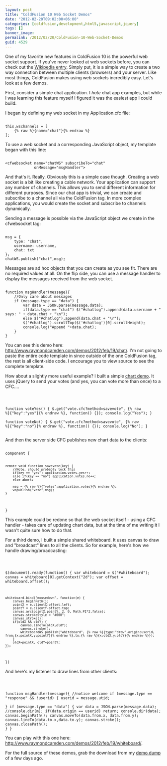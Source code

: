 ```yaml
---
layout: post
title: "ColdFusion 10 Web Socket Demos"
date: "2012-02-20T09:02:00+06:00"
categories: [coldfusion,development,html5,javascript,jquery]
tags: []
banner_image: 
permalink: /2012/02/20/ColdFusion-10-Web-Socket-Demos
guid: 4529
---
```


One of my favorite new features in ColdFusion 10 is the powerful web socket support. If you've never looked at web sockets before, you can check out the <a href="http://en.wikipedia.org/wiki/Web_socket">Wikipedia entry</a>. Simply put, it is  a simple way to create a two way connection between multiple clients (browsers) and your server. Like most things, ColdFusion makes using web sockets incredibly easy. Let's look at a few demos.
<!--more-->
<p>

First, consider a simple chat application. I <i>hate</i> chat app examples, but while I was learning this feature myself I figured it was the easiest app I could build. 

<p>

I began by defining my web socket in my Application.cfc file:

<p>

<code>
this.wschannels = [
	{% raw %}{name="chat"}{% endraw %}
];
</code>

<p>

To use a web socket and a corresponding JavaScript object, my template began with this line:

<p>

<code>
&lt;cfwebsocket name="chatWS" subscribeTo="chat" 
			 onMessage="msgHandler"&gt;
</code>

<p>

And that's it. Really. Obviously this is a simple case though. Creating a web socket is a bit like creating a cable network. Your application can support any number of channels. This allows you to send different information for different purposes. Since our chat app is trivial, we can create and subscribe to a channel all via the ColdFusion tag. In more complex applications, you would create the socket and subscribe to channels dynamically.

<p>

Sending a message is possible via the JavaScript object we create in the cfwebsocket tag:

<p>

<code>
msg = {
	type: "chat",
	username: username,
	chat: txt
};
chatWS.publish("chat",msg);
</code>

<p>

Messages are ad hoc objects that you can create as you see fit. There are no required values at all. On the flip side, you can use a message handler to display the messages received from the web socket.

<p>

<code>
function msgHandler(message){
	//Only care about messages
	if (message.type == "data") {
		var data = JSON.parse(message.data);
		if(data.type == "chat") $("#chatlog").append(data.username + " says: " + data.chat + "\n");
		else $("#chatlog").append(data.chat + "\r");
		$('#chatlog').scrollTop($('#chatlog')[0].scrollHeight);
		console.log("Append "+data.chat);
	}
}
</code>

<p>

You can see this demo here: <a href="http://www.raymondcamden.com/demos/2012/feb/19/chat">http://www.raymondcamden.com/demos/2012/feb/19/chat/</a>. I'm not going to paste the entire code template in since outside of the one ColdFusion tag, the rest is all client-side code. I encourage you to view source to see the complete template. 

<p>

How about a slightly more useful example? I built a simple <a href="http://www.raymondcamden.com/demos/2012/feb/19/chart/">chart demo</a>. It uses jQuery to send your votes (and yes, you can vote more than once) to a CFC....

<p>

<code>

function voteYes() {
	$.get("vote.cfc?method=savevote", {% raw %}{"key":"yes"}{% endraw %}, function() {});
	console.log("Yes");
}	
function voteNo() {
	$.get("vote.cfc?method=savevote", {% raw %}{"key":"no"}{% endraw %}, function() {});
	console.log("No");
}	
</code>

<p>

And then the server side CFC publishes new chart data to the clients:

<p>

<code>
component {

	remote void function savevote(key) {
		//Note, should probably lock this
		if(key == "yes") application.votes.yes++;
		else if(key == "no") application.votes.no++;
		else abort;
		
		msg = {% raw %}{"votes":application.votes}{% endraw %};
		wspublish("vote",msg);
	}

}
</code>

<p>

This example could be redone so that the web socket itself - using a CFC handler - takes care of updating chart data, but at the time of me writing it I wasn't quite sure how to do that. 

<p>

For a third demo, I built a simple shared whiteboard. It uses canvas to draw and "broadcast" lines to all the clients. So for example, here's how we handle drawing/broadcasting:

<p>

<code>

$(document).ready(function() {
	var whiteboard = $("#whiteboard");
	canvas = whiteboard[0].getContext("2d");
	var offset = whiteboard.offset();	

	whiteboard.bind("mousedown", function(e) {
		canvas.beginPath();
		pointX = e.clientX-offset.left;
		pointY = e.clientY-offset.top;
		canvas.arc(pointX,pointY, 2, 0, Math.PI*2,false);
		canvas.strokeStyle = "#000";
		canvas.stroke();
		if(oldX && oldY) {
			canvas.lineTo(oldX,oldY);
			canvas.stroke();
			whiteboardWS.publish("whiteboard", {% raw %}{type:"draw",origin:userid, from:{x:pointX,y:pointY}{% endraw %},to:{% raw %}{x:oldX,y:oldY}{% endraw %}});
		}
		oldX=pointX, oldY=pointY;
	});

})
</code>

<p>

And here's my listener to draw lines from other clients:

<p>

<code>

function msgHandler(message){
	//notice welcome
	if (message.type == "response" && !userid) {
		userid = message.utid;	
	}
	if (message.type == "data") {
		var data = JSON.parse(message.data);
		//console.dir(m);
		if(data.origin == userid) return;
		console.dir(data);
		canvas.beginPath();
		canvas.moveTo(data.from.x, data.from.y);
		canvas.lineTo(data.to.x,data.to.y);
		canvas.stroke();
		canvas.closePath();
	}
}
</code>

<p>


You can play with this one here: <a href="http://www.raymondcamden.com/demos/2012/feb/19/whiteboard/">http://www.raymondcamden.com/demos/2012/feb/19/whiteboard/</a>. 

<p>

For the full source of these demos, grab the download from my <a href="http://www.raymondcamden.com/index.cfm/2012/2/18/ColdFusion-10-Demo-Dump">demo dump</a> of a few days ago.